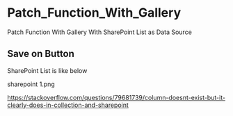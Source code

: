 # Patch_Function_With_Gallery
Patch Function With Gallery With SharePoint List as Data Source


Save on Button
--------------
SharePoint List is like below

sharepoint 1.png
















https://stackoverflow.com/questions/79681739/column-doesnt-exist-but-it-clearly-does-in-collection-and-sharepoint
